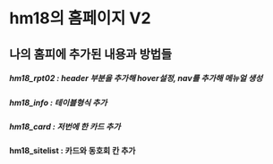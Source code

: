 # hm18의 홈페이지 V2
## 나의 홈피에 추가된 내용과 방법들
##### hm18_rpt02 : header 부분을 추가해 hover설정, nav를 추가해 메뉴얼 생성
##### hm18_info : 테이블형식 추가
##### hm18_card : 저번에 한 카드 추가
#### hm18_sitelist : 카드와 동호회 칸 추가
